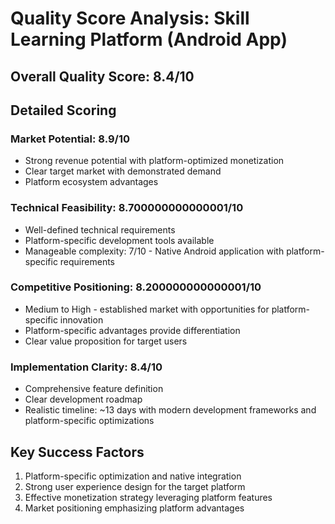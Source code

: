 # Quality Score Analysis: Skill Learning Platform (Android App)

## Overall Quality Score: 8.4/10

## Detailed Scoring

### Market Potential: 8.9/10
- Strong revenue potential with platform-optimized monetization
- Clear target market with demonstrated demand
- Platform ecosystem advantages

### Technical Feasibility: 8.700000000000001/10
- Well-defined technical requirements
- Platform-specific development tools available
- Manageable complexity: 7/10 - Native Android application with platform-specific requirements

### Competitive Positioning: 8.200000000000001/10
- Medium to High - established market with opportunities for platform-specific innovation
- Platform-specific advantages provide differentiation
- Clear value proposition for target users

### Implementation Clarity: 8.4/10
- Comprehensive feature definition
- Clear development roadmap
- Realistic timeline: ~13 days with modern development frameworks and platform-specific optimizations

## Key Success Factors
1. Platform-specific optimization and native integration
2. Strong user experience design for the target platform
3. Effective monetization strategy leveraging platform features
4. Market positioning emphasizing platform advantages
